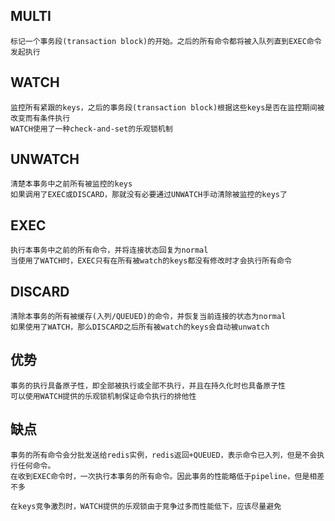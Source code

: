 ## MULTI
```
标记一个事务段(transaction block)的开始。之后的所有命令都将被入队列直到EXEC命令发起执行
```
## WATCH
```
监控所有紧跟的keys，之后的事务段(transaction block)根据这些keys是否在监控期间被改变而有条件执行
WATCH使用了一种check-and-set的乐观锁机制
```

## UNWATCH
```
清楚本事务中之前所有被监控的keys
如果调用了EXEC或DISCARD，那就没有必要通过UNWATCH手动清除被监控的keys了
```

## EXEC
```
执行本事务中之前的所有命令，并将连接状态回复为normal
当使用了WATCH时，EXEC只有在所有被watch的keys都没有修改时才会执行所有命令
```

## DISCARD
```
清除本事务的所有被缓存(入列/QUEUED)的命令，并恢复当前连接的状态为normal
如果使用了WATCH，那么DISCARD之后所有被watch的keys会自动被unwatch
```

## 优势
```
事务的执行具备原子性，即全部被执行或全部不执行，并且在持久化时也具备原子性
可以使用WATCH提供的乐观锁机制保证命令执行的排他性
```

## 缺点
```
事务的所有命令会分批发送给redis实例，redis返回+QUEUED，表示命令已入列，但是不会执行任何命令。
在收到EXEC命令时，一次执行本事务的所有命令。因此事务的性能略低于pipeline，但是相差不多

在keys竞争激烈时，WATCH提供的乐观锁由于竞争过多而性能低下，应该尽量避免
```
